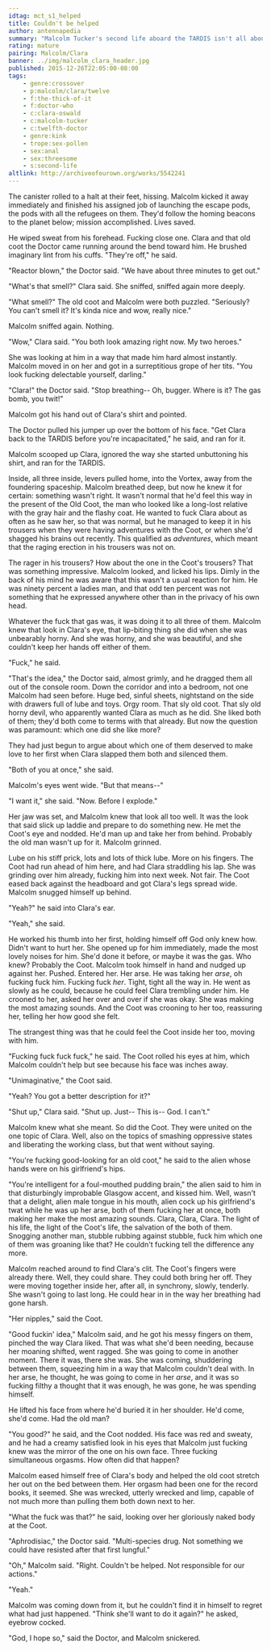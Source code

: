 ```yaml
---
idtag: mct_s1_helped
title: Couldn't be helped
author: antennapedia
summary: "Malcolm Tucker's second life aboard the TARDIS isn't all about smashing oppressive states. Sometimes it's about sex pollen in canisters."
rating: mature
pairing: Malcolm/Clara
banner: ../img/malcolm_clara_header.jpg
published: 2015-12-26T22:05:00-08:00
tags:
    - genre:crossover
    - p:malcolm/clara/twelve
    - f:the-thick-of-it
    - f:doctor-who
    - c:clara-oswald
    - c:malcolm-tucker
    - c:twelfth-doctor
    - genre:kink
    - trope:sex-pollen
    - sex:anal
    - sex:threesome
    - s:second-life
altlink: http://archiveofourown.org/works/5542241
---
```

The canister rolled to a halt at their feet, hissing. Malcolm kicked it away immediately and finished his assigned job of launching the escape pods, the pods with all the refugees on them. They'd follow the homing beacons to the planet below; mission accomplished. Lives saved.

He wiped sweat from his forehead. Fucking close one. Clara and that old coot the Doctor came running around the bend toward him. He brushed imaginary lint from his cuffs. "They're off," he said.

"Reactor blown," the Doctor said. "We have about three minutes to get out."

"What's that smell?" Clara said. She sniffed, sniffed again more deeply.

"What smell?" The old coot and Malcolm were both puzzled. "Seriously? You can't smell it? It's kinda nice and wow, really nice."

Malcolm sniffed again. Nothing.

"Wow," Clara said. "You both look amazing right now. My two heroes."

She was looking at him in a way that made him hard almost instantly. Malcolm moved in on her and got in a surreptitious grope of her tits. "You look fucking delectable yourself, darling."

"Clara!" the Doctor said. "Stop breathing-- Oh, bugger. Where is it? The gas bomb, you twit!"

Malcolm got his hand out of Clara's shirt and pointed.

The Doctor pulled his jumper up over the bottom of his face. "Get Clara back to the TARDIS before you're incapacitated," he said, and ran for it.

Malcolm scooped up Clara, ignored the way she started unbuttoning his shirt, and ran for the TARDIS.

Inside, all three inside, levers pulled home, into the Vortex, away from the foundering spaceship. Malcolm breathed deep, but now he knew it for certain: something wasn't right. It wasn't normal that he'd feel this way in the present of the Old Coot, the man who looked like a long-lost relative with the gray hair and the flashy coat. He wanted to fuck Clara about as often as he saw her, so that was normal, but he managed to keep it in his trousers when they were having adventures with the Coot, or when she'd shagged his brains out recently. This qualified as *adventures*, which meant that the raging erection in his trousers was not on.

The rager in his trousers? How about the one in the Coot's trousers? That was something impressive. Malcolm looked, and licked his lips. Dimly in the back of his mind he was aware that this wasn't a usual reaction for him. He was ninety percent a ladies man, and that odd ten percent was not something that he expressed anywhere other than in the privacy of his own head.

Whatever the fuck that gas was, it was doing it to all three of them. Malcolm knew that look in Clara's eye, that lip-biting thing she did when she was unbearably horny. And she was horny, and she was beautiful, and she couldn't keep her hands off either of them.

"Fuck," he said.

"That's the idea," the Doctor said, almost grimly, and he dragged them all out of the console room. Down the corridor and into a bedroom, not one Malcolm had seen before. Huge bed, sinful sheets, nightstand on the side with drawers full of lube and toys. Orgy room. That sly old coot. That sly old horny devil, who apparently wanted Clara as much as he did. She liked both of them; they'd both come to terms with that already. But now the question was paramount: which one did she like more?

They had just begun to argue about which one of them deserved to make love to her first when Clara slapped them both and silenced them.

"Both of you at once," she said.

Malcolm's eyes went wide. "But that means--"

"I want it," she said. "Now. Before I explode."

Her jaw was set, and Malcolm knew that look all too well. It was the look that said slick up laddie and prepare to do something new. He met the Coot's eye and nodded. He'd man up and take her from behind. Probably the old man wasn't up for it. Malcolm grinned.

Lube on his stiff prick, lots and lots of thick lube. More on his fingers. The Coot had run ahead of him here, and had Clara straddling his lap. She was grinding over him already, fucking him into next week. Not fair. The Coot eased back against the headboard and got Clara's legs spread wide. Malcolm snugged himself up behind.

"Yeah?" he said into Clara's ear.

"Yeah," she said.

He worked his thumb into her first, holding himself off God only knew how. Didn't want to hurt her. She opened up for him immediately, made the most lovely noises for him. She'd done it before, or maybe it was the gas. Who knew? Probably the Coot. Malcolm took himself in hand and nudged up against her. Pushed. Entered her. Her arse. He was taking her *arse*, oh fucking fuck him. Fucking fuck *her*. Tight, tight all the way in. He went as slowly as he could, because he could feel Clara trembling under him. He crooned to her, asked her over and over if she was okay. She was making the most amazing sounds. And the Coot was crooning to her too, reassuring her, telling her how good she felt.

The strangest thing was that he could feel the Coot inside her too, moving with him.

"Fucking fuck fuck fuck," he said. The Coot rolled his eyes at him, which Malcolm couldn't help but see because his face was inches away.

"Unimaginative," the Coot said.

"Yeah? You got a better description for it?"

"Shut up," Clara said. "Shut up. Just-- This is-- God. I can't."

Malcolm knew what she meant. So did the Coot. They were united on the one topic of Clara. Well, also on the topics of smashing oppressive states and liberating the working class, but that went without saying.

"You're fucking good-looking for an old coot," he said to the alien whose hands were on his girlfriend's hips.

"You're intelligent for a foul-mouthed pudding brain," the alien said to him in that disturbingly improbable Glasgow accent, and kissed him. Well, wasn't that a delight, alien male tongue in his mouth, alien cock up his girlfriend's twat while he was up her arse, both of them fucking her at once, both making her make the most amazing sounds. Clara, Clara, Clara. The light of his life, the light of the Coot's life, the salvation of the both of them. Snogging another man, stubble rubbing against stubble, fuck him which one of them was groaning like that? He couldn't fucking tell the difference any more.

Malcolm reached around to find Clara's clit. The Coot's fingers were already there. Well, they could share. They could both bring her off. They were moving together inside her, after all, in synchrony, slowly, tenderly. She wasn't going to last long. He could hear in in the way her breathing had gone harsh.

"Her nipples," said the Coot.

"Good fuckin' idea," Malcolm said, and he got his messy fingers on them, pinched the way Clara liked. That was what she'd been needing, because her moaning shifted, went ragged. She was going to come in another moment. There it was, there she was. She was coming, shuddering between them, squeezing him in a way that Malcolm couldn't deal with. In her arse, he thought, he was going to come in her *arse*, and it was so fucking filthy a thought that it was enough, he was gone, he was spending himself.

He lifted his face from where he'd buried it in her shoulder. He'd come, she'd come. Had the old man?

"You good?" he said, and the Coot nodded. His face was red and sweaty, and he had a creamy satisfied look in his eyes that Malcolm just fucking knew was the mirror of the one on his own face. Three fucking simultaneous orgasms. How often did that happen?

Malcolm eased himself free of Clara's body and helped the old coot stretch her out on the bed between them. Her orgasm had been one for the record books, it seemed. She was wrecked, utterly wrecked and limp, capable of not much more than pulling them both down next to her.

"What the fuck was that?" he said, looking over her gloriously naked body at the Coot.

"Aphrodisiac," the Doctor said. "Multi-species drug. Not something we could have resisted after that first lungful."

"Oh," Malcolm said. "Right. Couldn't be helped. Not responsible for our actions."

"Yeah."

Malcolm was coming down from it, but he couldn't find it in himself to regret what had just happened. "Think she'll want to do it again?" he asked, eyebrow cocked.

"God, I hope so," said the Doctor, and Malcolm snickered.
